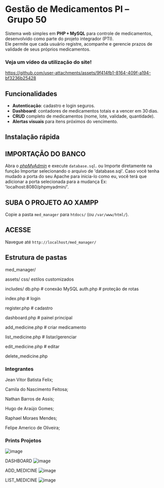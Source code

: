 # Gestão de Medicamentos PI – Grupo 50

Sistema web simples em **PHP + MySQL** para controle de medicamentos, desenvolvido como parte do projeto integrador (PTI).  
Ele permite que cada usuário registre, acompanhe e gerencie prazos de validade de seus próprios medicamentos.

### Veja um vídeo da utilização do site!


https://github.com/user-attachments/assets/9f414fb1-8164-409f-a194-bf3236b25428


## Funcionalidades

- **Autenticação**: cadastro e login seguros.
- **Dashboard**: contadores de medicamentos totais e a vencer em 30 dias.
- **CRUD** completo de medicamentos (nome, lote, validade, quantidade).
- **Alertas visuais** para itens próximos do vencimento.


## Instalação rápida

## IMPORTAÇÃO DO BANCO  
Abra o *[phpMyAdmin](http://localhost/phpmyadmin/)* e execute `database.sql`.
ou
Importe diretamente na função Importar selecionando o arquivo de 'database.sql'.
Caso você tenha mudado a porta do seu Apache para inicia-lo como eu, você terá que adicionar a porta selecionada para a mudança Ex: 'localhost:8080/phpmyadmin/'.
## SUBA O PROJETO AO XAMPP  
Copie a pasta `med_manager` para `htdocs/` (ou `/var/www/html/`).
## ACESSE
Navegue até `http://localhost/med_manager/`  

## Estrutura de pastas

med_manager/

assets/
   css/          estilos customizados

includes/
   db.php        # conexão MySQL
   auth.php      # proteção de rotas
 
index.php         # login

register.php      # cadastro

dashboard.php     # painel principal

add_medicine.php  # criar medicamento

list_medicine.php # listar/gerenciar

edit_medicine.php # editar

delete_medicine.php

### Integrantes

Jean Vitor Batista Felix;

Camila do Nascimento Feitosa;

Nathan Barros de Assis;

Hugo de Araújo Gomes;

Raphael Moraes Mendes;

Felipe Americo de Oliveira;

### Prints Projetos

![image](https://github.com/user-attachments/assets/455cea91-07b8-46d8-a50f-a4c71825e387)

DASHBOARD
![image](https://github.com/user-attachments/assets/404810e1-3f1e-4d80-8d4c-aaa11fa19345)

ADD_MEDICINE
![image](https://github.com/user-attachments/assets/597cb573-8cfe-48bd-9c56-c1a06f59c069)

LIST_MEDICINE
![image](https://github.com/user-attachments/assets/52458335-100c-4df3-8151-670077a868a6)
